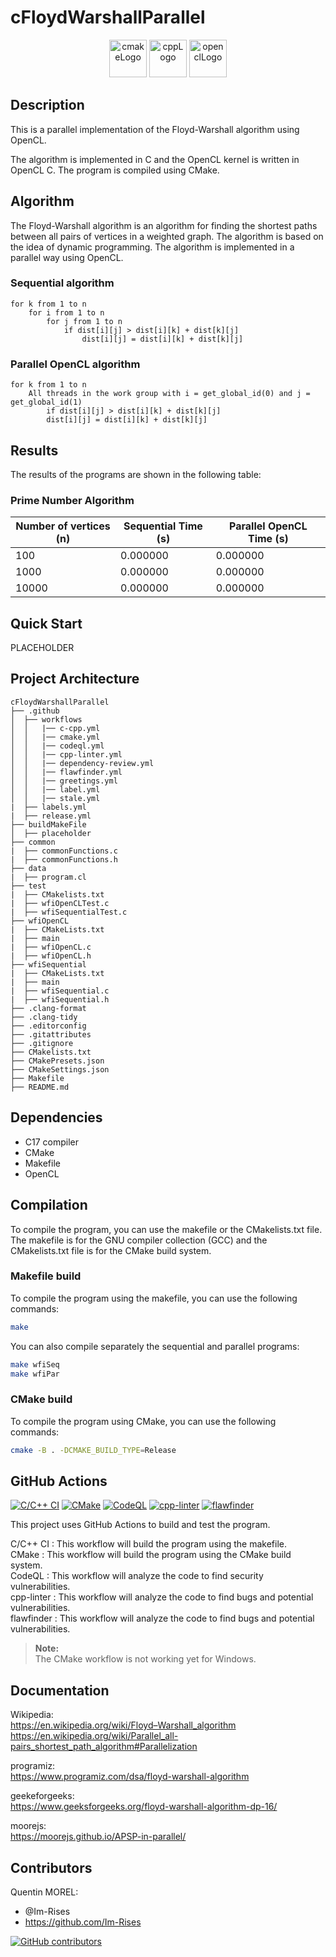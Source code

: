# cFloydWarshallParallel

<p align="center">
      <img src="https://user-images.githubusercontent.com/59691442/183268126-b3d19e66-8f2d-463a-805e-ae6ef7cc6c01.png" alt="cmakeLogo" style="height:60px;"/>
      <img src="https://img.shields.io/badge/C-00599C?style=for-the-badge&logo=c&logoColor=white" alt="cppLogo" style="height:60px;"/>
      <img src="https://user-images.githubusercontent.com/59691442/206360390-76940955-0a28-43b5-83fb-46409c4324f7.png" alt="openclLogo" style="height:60px;"/>
</p>

## Description

This is a parallel implementation of the Floyd-Warshall algorithm using OpenCL.

The algorithm is implemented in C and the OpenCL kernel is written in OpenCL C. The program is compiled using CMake.

## Algorithm

The Floyd-Warshall algorithm is an algorithm for finding the shortest paths between all pairs of vertices in a weighted
graph. The algorithm is based on the idea of dynamic programming. The algorithm is implemented in a parallel way using
OpenCL.

### Sequential algorithm

```algorithm
for k from 1 to n
    for i from 1 to n
        for j from 1 to n
            if dist[i][j] > dist[i][k] + dist[k][j]
                dist[i][j] = dist[i][k] + dist[k][j]
```

### Parallel OpenCL algorithm

```algorithm
for k from 1 to n
    All threads in the work group with i = get_global_id(0) and j = get_global_id(1)
        if dist[i][j] > dist[i][k] + dist[k][j]
        dist[i][j] = dist[i][k] + dist[k][j]
```

## Results

The results of the programs are shown in the following table:

### Prime Number Algorithm

| Number of vertices (n) | Sequential Time (s) | Parallel OpenCL Time (s) |
|------------------------|---------------------|--------------------------|
| 100                    | 0.000000            | 0.000000                 |
| 1000                   | 0.000000            | 0.000000                 |
| 10000                  | 0.000000            | 0.000000                 |

## Quick Start

PLACEHOLDER

## Project Architecture

~~~
cFloydWarshallParallel
├── .github
│  ├── workflows
│  │   |── c-cpp.yml
│  │   |── cmake.yml
│  │   |── codeql.yml
│  │   |── cpp-linter.yml
│  │   |── dependency-review.yml
│  │   |── flawfinder.yml
│  │   |── greetings.yml
│  │   |── label.yml
│  │   |── stale.yml
|  ├── labels.yml
|  ├── release.yml
├── buildMakeFile
│  ├── placeholder
├── common
|  ├── commonFunctions.c
|  ├── commonFunctions.h
├── data
|  ├── program.cl
├── test
|  ├── CMakelists.txt
|  ├── wfiOpenCLTest.c
|  ├── wfiSequentialTest.c
├── wfiOpenCL
|  ├── CMakeLists.txt
|  ├── main
|  ├── wfiOpenCL.c
|  ├── wfiOpenCL.h
├── wfiSequential
|  ├── CMakeLists.txt
|  ├── main
|  ├── wfiSequential.c
|  ├── wfiSequential.h
├── .clang-format
├── .clang-tidy
├── .editorconfig
├── .gitattributes
├── .gitignore
├── CMakelists.txt
├── CMakePresets.json
├── CMakeSettings.json
├── Makefile
├── README.md
~~~

## Dependencies

- C17 compiler
- CMake
- Makefile
- OpenCL

## Compilation

To compile the program, you can use the makefile or the CMakelists.txt file.
The makefile is for the GNU compiler collection (GCC) and the CMakelists.txt file is for the CMake build system.

### Makefile build

To compile the program using the makefile, you can use the following commands:

```bash
make
```

You can also compile separately the sequential and parallel programs:

```bash
make wfiSeq
make wfiPar
```

### CMake build

To compile the program using CMake, you can use the following commands:

```bash
cmake -B . -DCMAKE_BUILD_TYPE=Release
```

## GitHub Actions

[![C/C++ CI](https://github.com/Im-Rises/cFloydWarshallParallel/actions/workflows/c-cpp.yml/badge.svg?branch=main)](https://github.com/Im-Rises/cFloydWarshallParallel/actions/workflows/c-cpp.yml)
[![CMake](https://github.com/Im-Rises/cFloydWarshallParallel/actions/workflows/cmake.yml/badge.svg?branch=main)](https://github.com/Im-Rises/cFloydWarshallParallel/actions/workflows/cmake.yml)
[![CodeQL](https://github.com/Im-Rises/cFloydWarshallParallel/actions/workflows/codeql.yml/badge.svg)](https://github.com/Im-Rises/cFloydWarshallParallel/actions/workflows/codeql.yml)
[![cpp-linter](https://github.com/Im-Rises/cFloydWarshallParallel/actions/workflows/cpp-linter.yml/badge.svg?branch=main)](https://github.com/Im-Rises/cFloydWarshallParallel/actions/workflows/cpp-linter.yml)
[![flawfinder](https://github.com/Im-Rises/cFloydWarshallParallel/actions/workflows/flawfinder.yml/badge.svg?branch=main)](https://github.com/Im-Rises/cFloydWarshallParallel/actions/workflows/flawfinder.yml)

This project uses GitHub Actions to build and test the program.

C/C++ CI : This workflow will build the program using the makefile.  
CMake : This workflow will build the program using the CMake build system.  
CodeQL : This workflow will analyze the code to find security vulnerabilities.  
cpp-linter : This workflow will analyze the code to find bugs and potential vulnerabilities.  
flawfinder : This workflow will analyze the code to find bugs and potential vulnerabilities.

> **Note:**  
> The CMake workflow is not working yet for Windows.

## Documentation

Wikipedia:  
<https://en.wikipedia.org/wiki/Floyd–Warshall_algorithm>  
<https://en.wikipedia.org/wiki/Parallel_all-pairs_shortest_path_algorithm#Parallelization>

programiz:  
<https://www.programiz.com/dsa/floyd-warshall-algorithm>

geekeforgeeks:  
<https://www.geeksforgeeks.org/floyd-warshall-algorithm-dp-16/>

moorejs:  
<https://moorejs.github.io/APSP-in-parallel/>

## Contributors

Quentin MOREL:

- @Im-Rises
- <https://github.com/Im-Rises>

[![GitHub contributors](https://contrib.rocks/image?repo=Im-Rises/cTwinPrimeNumberParallel)](https://github.com/Im-Rises/cTwinPrimeNumberParallel/graphs/contributors)
